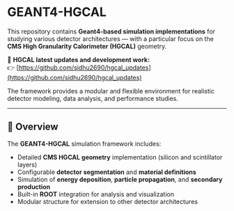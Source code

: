 # GEANT4-HGCAL

This repository contains **Geant4-based simulation implementations** for studying various detector architectures — with a particular focus on the **CMS High Granularity Calorimeter (HGCAL)** geometry.

🔗 **HGCAL latest updates and development work:**  
👉 [https://github.com/sidhu2690/hgcal_updates](https://github.com/sidhu2690/hgcal_updates)

The framework provides a modular and flexible environment for realistic detector modeling, data analysis, and performance studies.

---

## 🧩 Overview

The **GEANT4-HGCAL** simulation framework includes:

- Detailed **CMS HGCAL geometry** implementation (silicon and scintillator layers)
- Configurable **detector segmentation** and **material definitions**
- Simulation of **energy deposition**, **particle propagation**, and **secondary production**
- Built-in **ROOT** integration for analysis and visualization
- Modular structure for extension to other detector architectures



